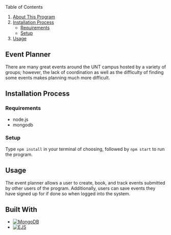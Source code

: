<summary>Table of Contents</summary>
  <ol>
    <li>
      <a href="#about-this-program">About This Program</a>
    </li>
    <li>
      <a href="#installation-process">Installation Process</a>
      <ul>
        <li><a href="#requirements">Requirements</a></li>
        <li><a href="#setup">Setup</a></li>
      </ul>
    </li>
    <li><a href="#usage">Usage</a></li>
  </ol>

## Event Planner
There are many great events around the UNT campus hosted by a variety of groups; however, the lack of coordination as well as the difficulty of finding some events makes planning much more difficult.

## Installation Process
### Requirements
* node.js 
* mongodb

### Setup
Type `npm install` in your terminal of choosing, followed by `npm start` to run the program.

## Usage
The event planner allows a user to create, book, and track events submitted by other users of the program. Additionally, users can save events they have signed up for if done so when logged into the system.

## Built With

* [![MongoDB][MongoDB.js]][MongoDB-url]
* [![EJS][EJS.js]][EJS-url]


[MongoDB.js]: https://www.mongodb.com/favicon.ico
[EJS.js]: https://ejs.co/favicon.ico

[MongoDB-url]: https://www.mongodb.com/
[EJS-url]: https://ejs.co/
